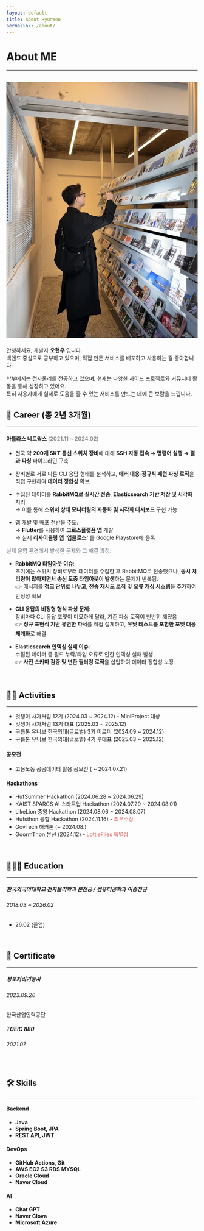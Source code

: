 ```yaml
---
layout: default
title: About HyunWoo
permalink: /about/
---
```


# About ME
--- 
![Hyunwoo 프로필 이미지](/assets/img/hyunwoo-profile.jpg)
--- 
안녕하세요, 개발자 **오현우** 입니다.  
백엔드 중심으로 공부하고 있으며, 직접 만든 서비스를 배포하고 사용하는 걸 좋아합니다.

학부에서는 전자물리를 전공하고 있으며, 현재는 다양한 사이드 프로젝트와 커뮤니티 활동을 통해 성장하고 있어요.  
특히 사용자에게 실제로 도움을 줄 수 있는 서비스를 만드는 데에 큰 보람을 느낍니다.

## 💼 Career (총 2년 3개월)
--- 
#### 아틀라스 네트웍스 <span style="color:rgb(143, 143, 143);">(2021.11 ~ 2024.02)</span>

- 전국 약 **200개 SKT 통신 스위치 장비**에 대해 **SSH 자동 접속 → 명령어 실행 → 결과 파싱** 파이프라인 구축  
- 장비별로 서로 다른 CLI 응답 형태를 분석하고, **에러 대응·정규식 패턴 파싱 로직**을 직접 구현하여 **데이터 정합성** 확보  
- 수집된 데이터를 **RabbitMQ로 실시간 전송**, **Elasticsearch 기반 저장 및 시각화** 처리  
  → 이를 통해 **스위치 상태 모니터링의 자동화 및 시각화 대시보드** 구현 가능

- 앱 개발 및 배포 전반을 주도:  
  → **Flutter**를 사용하여 **크로스플랫폼 앱** 개발  
  → 실제 **리사이클링 앱 '업클로스'** 를 Google Playstore에 등록  

<span style="color:#6c757d;">실제 운영 환경에서 발생한 문제와 그 해결 과정:</span>

- **RabbitMQ 타임아웃 이슈**:  
  초기에는 스위치 장비로부터 데이터를 수집한 후 RabbitMQ로 전송했으나, **동시 처리량이 많아지면서 송신 도중 타임아웃이 발생**하는 문제가 반복됨.  
  👉 메시지를 **청크 단위로 나누고, 전송 재시도 로직** 및 **오류 캐싱 시스템**을 추가하여 안정성 확보

- **CLI 응답의 비정형 형식 파싱 문제**:  
  장비마다 CLI 응답 포맷이 미묘하게 달라, 기존 파싱 로직이 빈번히 깨졌음  
  👉 **정규 표현식 기반 유연한 파서**를 직접 설계하고, **유닛 테스트를 포함한 포맷 대응 체계화**로 해결

- **Elasticsearch 인덱싱 실패 이슈**:  
  수집된 데이터 중 필드 누락/타입 오류로 인한 인덱싱 실패 발생  
  👉 **사전 스키마 검증 및 변환 필터링 로직**을 삽입하여 데이터 정합성 보장
<br>

## 🤸🏻 Activities
--- 
- 멋쟁이 사자처럼 12기 (2024.03 ~ 2024.12) - MiniProject 대상
- 멋쟁이 사자처럼 13기 대표 (2025.03 ~ 2025.12)
- 구름톤 유니브 한국외대(글로벌) 3기 미르미 (2024.09 ~ 2024.12)
- 구름톤 유니브 한국외대(글로벌) 4기 부대표 (2025.03 ~ 2025.12)

#### 공모전
  - 고용노동 공공데이터 활용 공모전 ( ~ 2024.07.21)

#### Hackathons
  - HufSummer Hackathon (2024.06.28 ~ 2024.06.29)
  - KAIST SPARCS AI 스타트업 Hackathon (2024.07.29 ~ 2024.08.01)
  - LikeLion 중앙 Hackathon (2024.08.06 ~ 2024.08.07)
  - Hufsthon 융합 Hackathon (2024.11.16) - <span style="color:rgb(230, 89, 89);">최우수상</span>
  - GovTech 해커톤 (~ 2024.08.)
  - GoormThon 본선 (2024.12) - <span style="color:rgb(230, 89, 89);">LottieFiles 특별상</span>
<br>

## 🧑🏻‍🎓 Education
--- 
##### 한국외국어대학교 전자물리학과 본전공 / 컴퓨터공학과 이중전공
###### 2018.03 ~ 2026.02
- 26.02 (졸업)
<br>


## 📄 Certificate
---
##### 정보처리기능사
###### 2023.09.20
한국산업인력공단

##### TOEIC 880
###### 2021.07
<br>


## 🛠️ Skills
---
#### Backend
- **Java**
- **Spring Boot, JPA**
- **REST API, JWT**

#### DevOps
- **GitHub Actions, Git**
- **AWS EC2 S3 RDS MYSQL**
- **Oracle Cloud**
- **Naver Cloud**

#### AI
- **Chat GPT**
- **Naver Clova**
- **Microsoft Azure**